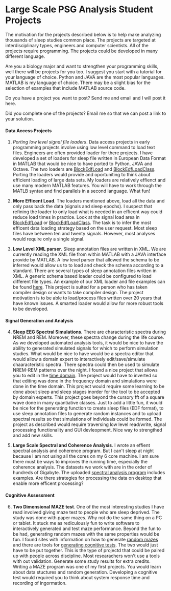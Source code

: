 Large Scale PSG Analysis Student Projects
=========================================
The motivation for the projects described below is to help make analyzing thousands of sleep studies common place. The projects are targeted at interdisciplinary types, engineers and computer scientists. All of the projects require programming. The projects could be developed in many different language. 

Are you a biology major and want to strengthen your programming skills, well there will be projects for you too. I suggest you start with a tutorial for your language of choice.  Python and JAVA are the most popular languages. MATLAB is my language of choice. There may be a slight bias for the selection of examples that include MATLAB source code.


Do you have a project you want to post? Send me and email and I will post it here. 

Did you complete one of the projects? Email me so that we can post a link to your solution.


#### Data Access Projects

1. *Porting low level signal file loaders*. Data access projects in early programming projects involve using low level command to load text files. Engineers are often provided loader for there projects.  I have developed a set of loaders for sleep file written in European Data Format in MATLAB that would be nice to have ported to Python, JAVA and Octave.  The two loaders are [BlockEdfLoad](https://github.com/DennisDean/BlockEdfLoad/blob/master/README.md) and [BlockEdfLoadClass](https://github.com/DennisDean/BlockEdfLoadClass/blob/master/README.md). Porting the loaders would provide and oportuniting to think about efficient loading of large data sets. My loaders are relatively effienct and use many modern MATLAB features. You will have to work through the MATLB syntax and find parallels in a second language. What fun! 

2. **More Efficent Load**. The loaders mentioned above, load all the data and only pass back the data (signals and sleep epochs). I suspect that refining the loader to only load what is needed in an efficent way could reduce load times in practice. Look at the signal load area in [BlockEdfLoad](https://github.com/DennisDean/BlockEdfLoad/blob/master/README.md) or [BlockEdfLoadClass](https://github.com/DennisDean/BlockEdfLoadClass/blob/master/README.md). The task is to infer the most efficent data loading strategy based on the user request. Most sleep files have between ten and twenty signals.  However, most analyses would require only a single signal.

3. **Low Level XML parser**.  Sleep annotation files are written in XML. We are currently reading the XML file from within MATLAB with a JAVA interface provide by MATLAB.  A low level parser that allowed the schema to be inferred would allow us to to load and check the schema according to a standard.  There are several types of sleep annotation files written in XML.  A generic schema based loader could be configured to load different file types.  An example of our XML loader and file examples can be found [here](https://github.com/DennisDean/LoadCompumedicsAnnotationsClass). This project is suited for a person who has taken compiler design or wants to take compiler design.  The project motivation is to be able to load/process files written over 20 years that have known issues.  A smarted loader would allow for more robust tools to be developed.

#### Signal Generation and Analysis

4. **Sleep EEG Spectral Simulations**. There are characteristic spectra during NREM and REM. Moreover, these spectra change during the life course.  As we developed automated analysis tools, it would be nice to have the ability to generated simulated signals for which to perform simulation studies. What would be nice to have would be a spectra editor that would allow a domain expert to interactively edit/save/simulate chaaracteristic spectra.  There spectra could then be used to simulate NREM-REM patterns over the night. I found a nice project that allows you to edit in the [time domain](http://www.mathworks.com/matlabcentral/fileexchange/23526-waveform-generator-gui).  The project would have to inverted so that editing was done in the frequency domain and simulations were done in the time domain. This project would require some learning to be done about sleep and sleep stages inorder for the tool to be accepted by domain experts. This project goes beyond the cursory fft of a square wave done in many quantiative classes. Just to add a little fun, it would be nice for the generating function to create sleep files (EDF format), to use sleep annotation files to generate random instances and to upload spectral results so that simulations of individuals could be formed. The project as described would require traversing low level read/write, signal processing functionality and GUI devleopment. Nice way to strengthed and add new skills. 

5. **Large Scale Spectral and Coherence Analysis**. I wrote an effient spectral analysis and coherence program.  But I can't sleep at night because I am not using all the cores on my 6 core machine.  I am sure there must be ways to improves the running time, especially the coherence analysis. The datasets we work with are in the order of hundreds of Gigabyte. The uploaded [spectral analysis program](https://github.com/DennisDean/SpectralTrainFig/blob/master/README.md) includes examples. Are there strategies for processing the data on desktop that enable more efficent processing?

#### Cognitive Assessment

6. **Two Dimensional MAZE test**.  One of the most interesting studies I have read involved giving maze test to people who are sleep deprived.  The study was done with paper mazes. Why not do the same thing on a PC or tablet. It stuck me as rediculously fun to write software to interactively generated and test maze performance. Beyond the fun to be had, generating random mazes with the same properties would be fun. I found sites with information on how to generate [random mazes](http://www.mathworks.com/matlabcentral/fileexchange/6705-maze) and there are tools for [generating cognitive tests](https://psychtoolbox.org/HomePage). The two would just have to be put together.  This is the type of projectd that could be paired up with people across discipline.  Most researachers won't use a tools with out validation.  Generate some study results for extra credits. Writing a MAZE program was one of my first projects.  You would learn about data stuctures and random generation. Developing a cognitive test would required you to think about system response time and recording of ingormation.
